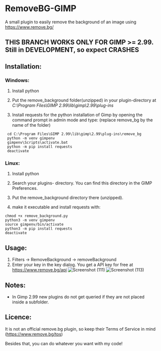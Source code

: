 # RemoveBG-GIMP
A small plugin to easily remove the background of an image using https://www.remove.bg/


## THIS BRANCH WORKS ONLY FOR GIMP >= 2.99. Still in DEVELOPMENT, so expect CRASHES

## Installation:
### Windows: 
1. Install python

2. Put the remove_background folder(unzipped) in your plugin-directory at *C:\Program Files\GIMP 2.99\lib\gimp\2.99\plug-ins*

3. Install requests for the python installation of Gimp by opening the command prompt in admin mode and type: (replace remove_bg by the name of the folder)
```
 cd C:\Program Files\GIMP 2.99\lib\gimp\2.99\plug-ins\remove_bg   
 python -m venv gimpenv
 gimpenv\Scripts\activate.bat
 python -m pip install requests
 deactivate
```

### Linux: 
1. Install python

2. Search your plugins- directory. You can find this directory in the GIMP Preferences. 

3. Put the remove_background directory there (unzipped).

4. make it executable and install requests with: 

```
chmod +x remove_background.py
python3 -m venv gimpenv
source gimpenv/bin/activate
python3 -m pip install requests
deactivate
```
 

## Usage:
1. Filters → RemoveBackground → removeBackground
2. Enter your key in the key dialog. You get a API key for free at https://www.remove.bg/api
![Screenshot (111)](https://user-images.githubusercontent.com/66686353/84802853-773a8080-b001-11ea-9c1a-5da90977a010.png)
![Screenshot (113)](https://user-images.githubusercontent.com/66686353/84802857-786bad80-b001-11ea-9bdd-be2c37bbea8d.png)

## Notes:
- In Gimp 2.99 new plugins do not get queried if they are not placed inside a subfolder. 

## Licence:
It is not an official remove.bg plugin, so keep their Terms of Service in mind (https://www.remove.bg/tos)

Besides that, you can do whatever you want with my code!
